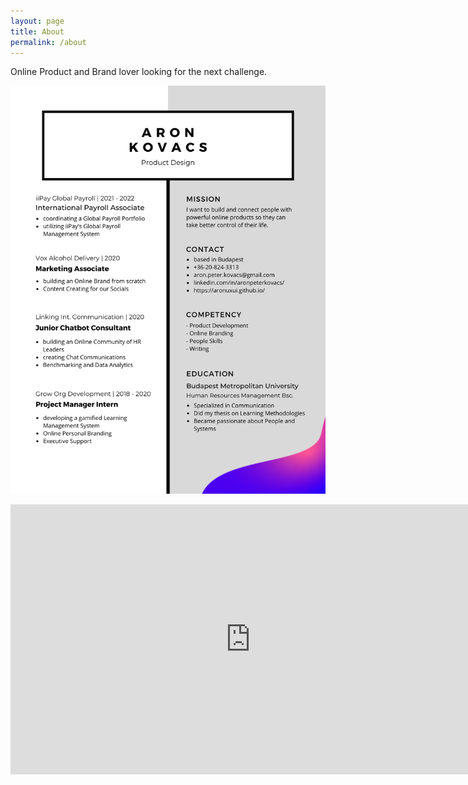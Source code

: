 ```yaml
---
layout: page
title: About
permalink: /about
---
```


Online Product and Brand lover looking for the next challenge.

![UXUICV2022](/assets/img/UXUICV2022.png)

<iframe width="768" height="432" src="https://miro.com/app/live-embed/uXjVOEX2_lc=/?moveToViewport=-10166,-5952,18483,11231" frameBorder="0" scrolling="no" allowFullScreen></iframe>
